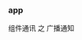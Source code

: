 <!--
 * @Author: your name
 * @Date: 2020-12-01 16:53:00
 * @LastEditTime: 2020-12-01 16:54:56
 * @LastEditors: Please set LastEditors
 * @Description: In User Settings Edit
 * @FilePath: /exercise/日常练习/Vue/vue源码/notes.md
-->
### app 
组件通讯 之 广播通知